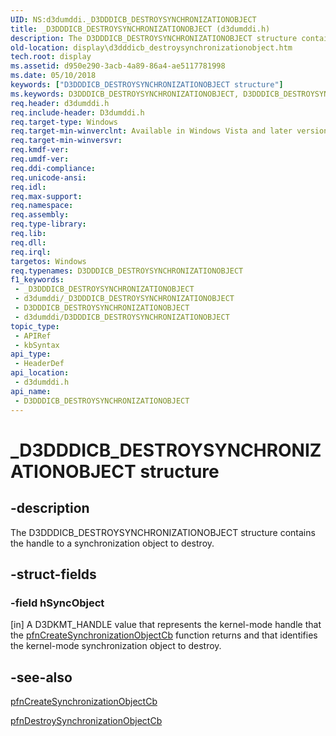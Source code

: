 ```yaml
---
UID: NS:d3dumddi._D3DDDICB_DESTROYSYNCHRONIZATIONOBJECT
title: _D3DDDICB_DESTROYSYNCHRONIZATIONOBJECT (d3dumddi.h)
description: The D3DDDICB_DESTROYSYNCHRONIZATIONOBJECT structure contains the handle to a synchronization object to destroy.
old-location: display\d3dddicb_destroysynchronizationobject.htm
tech.root: display
ms.assetid: d950e290-3acb-4a89-86a4-ae5117781998
ms.date: 05/10/2018
keywords: ["D3DDDICB_DESTROYSYNCHRONIZATIONOBJECT structure"]
ms.keywords: D3DDDICB_DESTROYSYNCHRONIZATIONOBJECT, D3DDDICB_DESTROYSYNCHRONIZATIONOBJECT structure [Display Devices], D3D_param_Structs_34603e42-8f8b-42cb-9191-988be4a8932d.xml, _D3DDDICB_DESTROYSYNCHRONIZATIONOBJECT, d3dumddi/D3DDDICB_DESTROYSYNCHRONIZATIONOBJECT, display.d3dddicb_destroysynchronizationobject
req.header: d3dumddi.h
req.include-header: D3dumddi.h
req.target-type: Windows
req.target-min-winverclnt: Available in Windows Vista and later versions of the Windows operating systems.
req.target-min-winversvr: 
req.kmdf-ver: 
req.umdf-ver: 
req.ddi-compliance: 
req.unicode-ansi: 
req.idl: 
req.max-support: 
req.namespace: 
req.assembly: 
req.type-library: 
req.lib: 
req.dll: 
req.irql: 
targetos: Windows
req.typenames: D3DDDICB_DESTROYSYNCHRONIZATIONOBJECT
f1_keywords:
 - _D3DDDICB_DESTROYSYNCHRONIZATIONOBJECT
 - d3dumddi/_D3DDDICB_DESTROYSYNCHRONIZATIONOBJECT
 - D3DDDICB_DESTROYSYNCHRONIZATIONOBJECT
 - d3dumddi/D3DDDICB_DESTROYSYNCHRONIZATIONOBJECT
topic_type:
 - APIRef
 - kbSyntax
api_type:
 - HeaderDef
api_location:
 - d3dumddi.h
api_name:
 - D3DDDICB_DESTROYSYNCHRONIZATIONOBJECT
---
```


# _D3DDDICB_DESTROYSYNCHRONIZATIONOBJECT structure


## -description

The D3DDDICB_DESTROYSYNCHRONIZATIONOBJECT structure contains the handle to a synchronization object to destroy.

## -struct-fields

### -field hSyncObject

[in] A D3DKMT_HANDLE value that represents the kernel-mode handle that the <a href="/windows-hardware/drivers/ddi/d3dumddi/nc-d3dumddi-pfnd3dddi_createsynchronizationobjectcb">pfnCreateSynchronizationObjectCb</a> function returns and that identifies the kernel-mode synchronization object to destroy.

## -see-also

<a href="/windows-hardware/drivers/ddi/d3dumddi/nc-d3dumddi-pfnd3dddi_createsynchronizationobjectcb">pfnCreateSynchronizationObjectCb</a>



<a href="/windows-hardware/drivers/ddi/d3dumddi/nc-d3dumddi-pfnd3dddi_destroysynchronizationobjectcb">pfnDestroySynchronizationObjectCb</a>